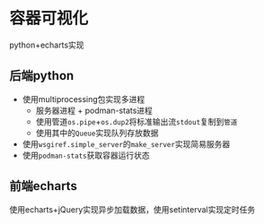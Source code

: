 # 容器可视化

python+echarts实现

## 后端python

- 使用multiprocessing包实现多进程
  - 服务器进程 + podman-stats进程
  - 使用管道`os.pipe`+`os.dup2`将标准输出流`stdout`复制到`管道`
  - 使用其中的`Queue`实现队列存放数据
- 使用`wsgiref.simple_server`的`make_server`实现简易服务器
- 使用`podman-stats`获取容器运行状态

## 前端echarts

使用echarts+jQuery实现异步加载数据，使用setinterval实现定时任务